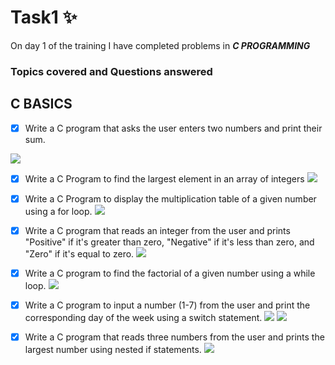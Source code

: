 # Task1 :sparkles:
On day 1 of the training I have completed problems in **_C PROGRAMMING_**

### Topics covered and  Questions answered

## C BASICS

- [x]  Write a C program that asks the user enters two numbers and print their sum.
<img src="https://github.com/Sowbaranika-G-002/Programming/blob/main/sumOf2Numbers.jpg">

- [x] Write a C Program to find the largest element in an array of integers
  <img src="https://github.com/Sowbaranika-G-002/Programming/blob/main/largeElesInAnArray.jpg">

 
- [x] Write a C Program to display the multiplication table of a given number using a for loop.
   <img src="https://github.com/Sowbaranika-G-002/Programming/blob/main/multiplicationOfANum.jpg">

 - [x] Write a C program that reads an integer from the user and prints "Positive" if it's greater than zero, "Negative" if it's less than zero, and "Zero" if it's equal to zero.
   <img src="https://github.com/Sowbaranika-G-002/Programming/blob/main/posiNegOrZero.jpg">

- [x] Write a C program to find the factorial of a given number using a while loop.
   <img src="/c/codedResultsScreenshots/factorial.jpg">

- [x] Write a C program to input a number (1-7) from the user and print the corresponding day of the week using a switch statement.
   <img src="/c/codedResultsScreenshots/dayOfWeekResult.jpg">
   <img src="/c/codedResultsScreenshots/dayOfWeekResult.jpg">

 - [x] Write a C program that reads three numbers from the user and prints the largest number using nested if statements.
   <img src="/c/codedResultsScreenshots/largeNumAmong3.jpg">
